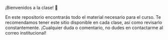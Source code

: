 ¡Bienvenidos a la clase! 👋

En este repositorio encontrarás todo el material necesario para el curso. Te recomendamos tener este sitio disponible en cada clase, así como revisarlo constantemente. ¡Cualquier duda o comentario, no dudes en contactarme al correo institucional!
